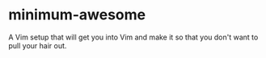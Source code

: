 minimum-awesome
==============

A Vim setup that will get you into Vim and make it so that you don't want to pull your hair out.
